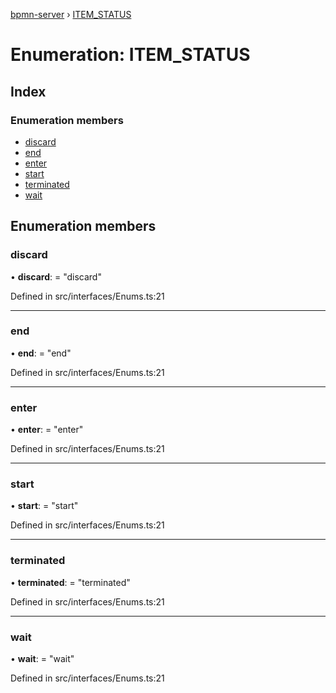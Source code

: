 [bpmn-server](../README.md) › [ITEM_STATUS](item_status.md)

# Enumeration: ITEM_STATUS

## Index

### Enumeration members

* [discard](item_status.md#discard)
* [end](item_status.md#end)
* [enter](item_status.md#enter)
* [start](item_status.md#start)
* [terminated](item_status.md#terminated)
* [wait](item_status.md#wait)

## Enumeration members

###  discard

• **discard**: = "discard"

Defined in src/interfaces/Enums.ts:21

___

###  end

• **end**: = "end"

Defined in src/interfaces/Enums.ts:21

___

###  enter

• **enter**: = "enter"

Defined in src/interfaces/Enums.ts:21

___

###  start

• **start**: = "start"

Defined in src/interfaces/Enums.ts:21

___

###  terminated

• **terminated**: = "terminated"

Defined in src/interfaces/Enums.ts:21

___

###  wait

• **wait**: = "wait"

Defined in src/interfaces/Enums.ts:21
